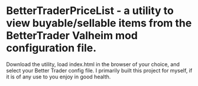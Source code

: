 # BetterTraderPriceList - a utility to view buyable/sellable items from the BetterTrader Valheim mod configuration file.
Download the utility, load index.html in the browser of your choice, and select your Better Trader config file.  I primarily built this project for myself, if it is of any use to you enjoy in good health.
